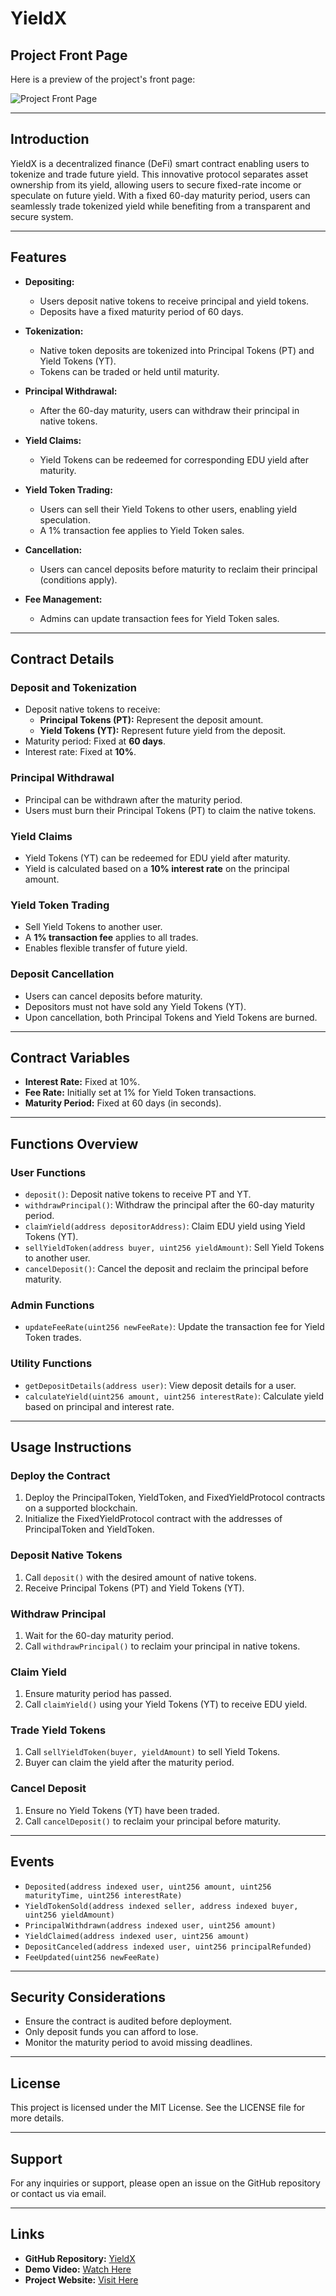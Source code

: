 # YieldX

## Project Front Page

Here is a preview of the project's front page:

![Project Front Page](client/src/assets/fixedYieldProtocolfrontimage.png)

---

## Introduction

YieldX is a decentralized finance (DeFi) smart contract enabling users to tokenize and trade future yield. This innovative protocol separates asset ownership from its yield, allowing users to secure fixed-rate income or speculate on future yield. With a fixed 60-day maturity period, users can seamlessly trade tokenized yield while benefiting from a transparent and secure system.

---

## Features

- **Depositing:**
  - Users deposit native tokens to receive principal and yield tokens.
  - Deposits have a fixed maturity period of 60 days.

- **Tokenization:**
  - Native token deposits are tokenized into Principal Tokens (PT) and Yield Tokens (YT).
  - Tokens can be traded or held until maturity.

- **Principal Withdrawal:**
  - After the 60-day maturity, users can withdraw their principal in native tokens.

- **Yield Claims:**
  - Yield Tokens can be redeemed for corresponding EDU yield after maturity.

- **Yield Token Trading:**
  - Users can sell their Yield Tokens to other users, enabling yield speculation.
  - A 1% transaction fee applies to Yield Token sales.

- **Cancellation:**
  - Users can cancel deposits before maturity to reclaim their principal (conditions apply).

- **Fee Management:**
  - Admins can update transaction fees for Yield Token sales.

---

## Contract Details

### Deposit and Tokenization
- Deposit native tokens to receive:
  - **Principal Tokens (PT):** Represent the deposit amount.
  - **Yield Tokens (YT):** Represent future yield from the deposit.
- Maturity period: Fixed at **60 days**.
- Interest rate: Fixed at **10%**.

### Principal Withdrawal
- Principal can be withdrawn after the maturity period.
- Users must burn their Principal Tokens (PT) to claim the native tokens.

### Yield Claims
- Yield Tokens (YT) can be redeemed for EDU yield after maturity.
- Yield is calculated based on a **10% interest rate** on the principal amount.

### Yield Token Trading
- Sell Yield Tokens to another user.
- A **1% transaction fee** applies to all trades.
- Enables flexible transfer of future yield.

### Deposit Cancellation
- Users can cancel deposits before maturity.
- Depositors must not have sold any Yield Tokens (YT).
- Upon cancellation, both Principal Tokens and Yield Tokens are burned.

---

## Contract Variables

- **Interest Rate:** Fixed at 10%.
- **Fee Rate:** Initially set at 1% for Yield Token transactions.
- **Maturity Period:** Fixed at 60 days (in seconds).

---

## Functions Overview

### User Functions
- `deposit()`: Deposit native tokens to receive PT and YT.
- `withdrawPrincipal()`: Withdraw the principal after the 60-day maturity period.
- `claimYield(address depositorAddress)`: Claim EDU yield using Yield Tokens (YT).
- `sellYieldToken(address buyer, uint256 yieldAmount)`: Sell Yield Tokens to another user.
- `cancelDeposit()`: Cancel the deposit and reclaim the principal before maturity.

### Admin Functions
- `updateFeeRate(uint256 newFeeRate)`: Update the transaction fee for Yield Token trades.

### Utility Functions
- `getDepositDetails(address user)`: View deposit details for a user.
- `calculateYield(uint256 amount, uint256 interestRate)`: Calculate yield based on principal and interest rate.

---

## Usage Instructions

### Deploy the Contract
1. Deploy the PrincipalToken, YieldToken, and FixedYieldProtocol contracts on a supported blockchain.
2. Initialize the FixedYieldProtocol contract with the addresses of PrincipalToken and YieldToken.

### Deposit Native Tokens
1. Call `deposit()` with the desired amount of native tokens.
2. Receive Principal Tokens (PT) and Yield Tokens (YT).

### Withdraw Principal
1. Wait for the 60-day maturity period.
2. Call `withdrawPrincipal()` to reclaim your principal in native tokens.

### Claim Yield
1. Ensure maturity period has passed.
2. Call `claimYield()` using your Yield Tokens (YT) to receive EDU yield.

### Trade Yield Tokens
1. Call `sellYieldToken(buyer, yieldAmount)` to sell Yield Tokens.
2. Buyer can claim the yield after the maturity period.

### Cancel Deposit
1. Ensure no Yield Tokens (YT) have been traded.
2. Call `cancelDeposit()` to reclaim your principal before maturity.

---

## Events

- `Deposited(address indexed user, uint256 amount, uint256 maturityTime, uint256 interestRate)`
- `YieldTokenSold(address indexed seller, address indexed buyer, uint256 yieldAmount)`
- `PrincipalWithdrawn(address indexed user, uint256 amount)`
- `YieldClaimed(address indexed user, uint256 amount)`
- `DepositCanceled(address indexed user, uint256 principalRefunded)`
- `FeeUpdated(uint256 newFeeRate)`

---

## Security Considerations

- Ensure the contract is audited before deployment.
- Only deposit funds you can afford to lose.
- Monitor the maturity period to avoid missing deadlines.

---

## License

This project is licensed under the MIT License. See the LICENSE file for more details.

---

## Support

For any inquiries or support, please open an issue on the GitHub repository or contact us via email.

---

## Links

- **GitHub Repository:** [YieldX](https://github.com/Anish99594/FixedYieldProtocol.git)
- **Demo Video:** [Watch Here](client/src/assets/YieldX.mp4)
- **Project Website:** [Visit Here](https://fixed-yield-protocol.vercel.app/)


